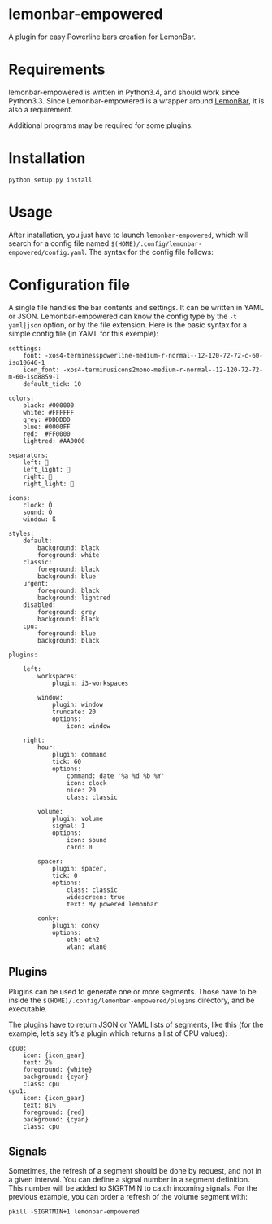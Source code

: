 # lemonbar-empowered

A plugin for easy Powerline bars creation for LemonBar.

# Requirements

lemonbar-empowered is written in Python3.4, and should work since Python3.3.
Since Lemonbar-empowered is a wrapper around
[LemonBar](https://github.com/LemonBoy/bar), it is also a requirement.

Additional programs may be required for some plugins.

# Installation

    python setup.py install

# Usage

After installation, you just have to launch `lemonbar-empowered`, which will
search for a config file named `$(HOME)/.config/lemonbar-empowered/config.yaml`.
The syntax for the config file follows:

# Configuration file

A single file handles the bar contents and settings. It can be written in YAML
or JSON. Lemonbar-empowered can know the config type by the `-t yaml|json`
option, or by the file extension. Here is the basic syntax for a simple config
file (in YAML for this exemple):

    settings:
        font: -xos4-terminesspowerline-medium-r-normal--12-120-72-72-c-60-iso10646-1
        icon_font: -xos4-terminusicons2mono-medium-r-normal--12-120-72-72-m-60-iso8859-1
        default_tick: 10

    colors:
        black: #000000
        white: #FFFFFF
        grey: #DDDDDD
        blue: #0000FF
        red:  #FF0000
        lightred: #AA0000

    separators:
        left: 
        left_light: 
        right: 
        right_light: 

    icons:
        clock: Õ
        sound: Ô
        window: ß

    styles:
        default:
            background: black
            foreground: white
        classic:
            foreground: black
            background: blue
        urgent:
            foreground: black
            background: lightred
        disabled:
            foreground: grey
            background: black
        cpu:
            foreground: blue
            background: black

    plugins:

        left:
            workspaces:
                plugin: i3-workspaces

            window:
                plugin: window
                truncate: 20
                options:
                    icon: window

        right:
            hour:
                plugin: command
                tick: 60
                options:
                    command: date '%a %d %b %Y'
                    icon: clock
                    nice: 20
                    class: classic

            volume:
                plugin: volume
                signal: 1
                options:
                    icon: sound
                    card: 0

            spacer:
                plugin: spacer,
                tick: 0
                options:
                    class: classic
                    widescreen: true
                    text: My powered lemonbar

            conky:
                plugin: conky
                options:
                    eth: eth2
                    wlan: wlan0

## Plugins

Plugins can be used to generate one or more segments. Those have to be inside
the `$(HOME)/.config/lemonbar-empowered/plugins` directory, and be executable.

The plugins have to return JSON or YAML lists of segments, like this (for the
example, let’s say it’s a plugin which returns a list of CPU values):

    cpu0:
        icon: {icon_gear}
        text: 2%
        foreground: {white}
        background: {cyan}
        class: cpu
    cpu1:
        icon: {icon_gear}
        text: 81%
        foreground: {red}
        background: {cyan}
        class: cpu

## Signals

Sometimes, the refresh of a segment should be done by request, and not in a
given interval. You can define a signal number in a segment definition. This
number will be added to SIGRTMIN to catch incoming signals. For the previous
example, you can order a refresh of the volume segment with:

    pkill -SIGRTMIN+1 lemonbar-empowered

